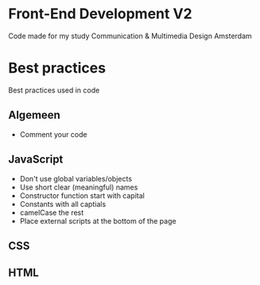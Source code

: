 # Front-End Development V2
Code made for my study Communication & Multimedia Design Amsterdam

# Best practices
Best practices used in code

## Algemeen
* Comment your code

## JavaScript
* Don't use global variables/objects
* Use short clear (meaningful) names
* Constructor function start with capital
* Constants with all captials
* camelCase the rest
* Place external scripts at the bottom of the page

## CSS

## HTML
